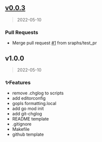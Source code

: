 
<a name="v0.0.3"></a>
## [v0.0.3](https://github.com/sraphs/go-starter.git/compare/v1.0.0...v0.0.3)

> 2022-05-10

### Pull Requests

* Merge pull request [#1](https://github.com/sraphs/go-starter.git/issues/1) from sraphs/test_pr


<a name="v1.0.0"></a>
## v1.0.0

> 2022-05-10

### ✨Features

* remove .chglog to scripts
* add editorconfig
* gopls formatting.local
* add go mod init
* add git-chglog
* README template
* .gitignore
* Makefile
* github template

